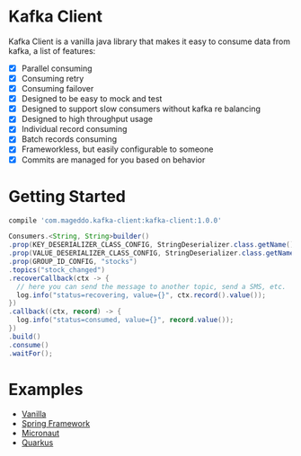 # Kafka Client

Kafka Client is a vanilla java library that makes it easy to consume data from kafka,
 a list of features:

* [x] Parallel consuming
* [x] Consuming retry
* [x] Consuming failover
* [x] Designed to be easy to mock and test
* [x] Designed to support slow consumers without kafka re balancing
* [x] Designed to high throughput usage
* [x] Individual record consuming
* [x] Batch records consuming
* [x] Frameworkless, but easily configurable to someone
* [x] Commits are managed for you based on behavior

# Getting Started

```groovy
compile 'com.mageddo.kafka-client:kafka-client:1.0.0'
```

```java
Consumers.<String, String>builder()
.prop(KEY_DESERIALIZER_CLASS_CONFIG, StringDeserializer.class.getName())
.prop(VALUE_DESERIALIZER_CLASS_CONFIG, StringDeserializer.class.getName())
.prop(GROUP_ID_CONFIG, "stocks")
.topics("stock_changed")
.recoverCallback(ctx -> {
  // here you can send the message to another topic, send a SMS, etc.
  log.info("status=recovering, value={}", ctx.record().value());
})
.callback((ctx, record) -> {
  log.info("status=consumed, value={}", record.value());
})
.build()
.consume()
.waitFor();
```

# Examples
* [Vanilla][1]
* [Spring Framework][2]
* [Micronaut][3]
* [Quarkus][4]

[1]: https://github.com/mageddo-projects/kafka-client-examples/tree/master/vanilla
[2]: https://github.com/mageddo-projects/kafka-client-examples/tree/master/spring
[3]: https://github.com/mageddo-projects/kafka-client-examples/tree/master/micronaut
[4]: https://github.com/mageddo-projects/kafka-client-examples/tree/master/quarkus
